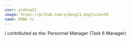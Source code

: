 ```yaml
---
user: yidong11
image: https://github.com/yidong11.png?size=50
name: DONG Yi
---
```

I contributed as the: Personnel Manager (Task 6 Manager)

<!-- 
Note: Please put down your own information, and register your real contribution. Check the md syntax and DO NOT set up a table...
-->
